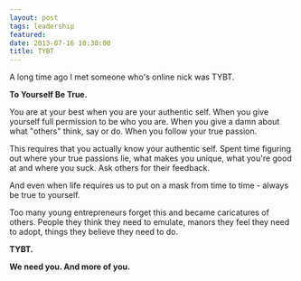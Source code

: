 ```yaml
---
layout: post
tags: leadership
featured:
date: 2013-07-16 10:30:00
title: TYBT
---
```

A long time ago I met someone who's online nick was TYBT.

**To Yourself Be True.**

You are at your best when you are your authentic self. When you give yourself full permission to be who you are. When you give a damn about what "others" think, say or do. When you follow your true passion.

This requires that you actually know your authentic self. Spent time figuring out where your true passions lie, what makes you unique, what you're good at and where you suck. Ask others for their feedback.

And even when life requires us to put on a mask from time to time - always be true to yourself.

Too many young entrepreneurs forget this and became caricatures of others. People they think they need to emulate, manors they feel they need to adopt, things they believe they need to do.

**TYBT.**

**We need you. And more of you.**